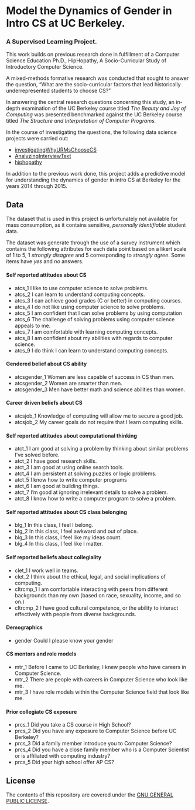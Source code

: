 # Model the Dynamics of Gender in Intro CS at UC Berkeley. 
### A Supervised Learning Project.   

This work builds on previous research done in fulfillment of a Computer Science Education Ph.D., HipHopathy, A Socio-Curricular Study of Introductory Computer Science. 

A mixed-methods formative research was conducted that sought to answer the question, “What are the socio-curricular factors that lead historically underrepresented students to choose CS?”

In answering the central research questions concerning this study, an in-depth examination of the UC Berkeley course titled *The Beauty and Joy of Computing* was presented benchmarked against the UC Berkeley course titled *The Structure and Interpretation of Computer Programs.* 

In the course of investigating the questions, the following data science projects were carried out:
- [investigatingWhyURMsChooseCS](https://github.com/omoju/investigatingWhyURMsChooseCS)
- [AnalyzingInterviewText](https://github.com/omoju/AnalyzingInterviewText)
- [hiphopathy](https://github.com/omoju/hiphopathy)

In addition to the previous work done, this project adds a predictive model for understanding the dynamics of gender in intro CS at Berkeley for the years 2014 through 2015.

## Data

The dataset that is used in this project is unfortunately not available for mass consumption, as it contains sensitive, *personally identifiable* student data.

The dataset was generate through the use of a survey instrument which contains the following attributes for each data point based on a likert scale of 1 to 5, 1 *strongly disagree* and 5 corresponding to *strongly agree*. Some items have *yes* and *no* answers.

#### Self reported attitudes about CS
- atcs_1 I like to use computer science to solve problems.
- atcs_2 I can learn to understand computing concepts.
- atcs_3 I can achieve good grades (C or better) in computing courses.
- atcs_4 I do not like using computer science to solve problems.
- atcs_5 I am confident that I can solve problems by using computation
- atcs_6 The challenge of solving problems using computer science appeals to me.
- atcs_7 I am comfortable with learning computing concepts.
- atcs_8 I am confident about my abilities with regards to computer science.
- atcs_9 I do think I can learn to understand computing concepts.

#### Gendered belief about CS ability
- atcsgender_1 Women are less capable of success in CS than men.
- atcsgender_2 Women are smarter than men.
- atcsgender_3 Men have better math and science abilities than women.

#### Career driven beliefs about CS
- atcsjob_1 Knowledge of computing will allow me to secure a good job.
- atcsjob_2 My career goals do not require that I learn computing skills.

#### Self reported attitudes about computational thinking
- atct_1 I am good at solving a problem by thinking about similar problems I’ve solved before.
- atct_2 I have good research skills.
- atct_3 I am good at using online search tools.
- atct_4 I am persistent at solving puzzles or logic problems.
- atct_5 I know how to write computer programs
- atct_6 I am good at building things.
- atct_7 I’m good at ignoring irrelevant details to solve a problem.
- atct_8 I know how to write a computer program to solve a problem.

#### Self reported attitudes about CS class belonging
- blg_1 In this class, I feel I belong.
- blg_2 In this class, I feel awkward and out of place.
- blg_3 In this class, I feel like my ideas count.
- blg_4 In this class, I feel like I matter.

#### Self reported beliefs about collegiality
- clet_1 I work well in teams.
- clet_2 I think about the ethical, legal, and social implications of computing.
- cltrcmp_1 I am comfortable interacting with peers from different backgrounds than my own (based on race, sexuality, income, and so on.)
- cltrcmp_2 I have good cultural competence, or the ability to interact effectively with people from diverse backgrounds.

#### Demographics
- gender Could I please know your gender

#### CS mentors and role models
- mtr_1 Before I came to UC Berkeley, I knew people who have careers in Computer Science.
- mtr_2 There are people with careers in Computer Science who look like me.
- mtr_3 I have role models within the Computer Science field that look like me.

#### Prior collegiate CS exposure
- prcs_1 Did you take a CS course in High School?
- prcs_2 Did you have any exposure to Computer Science before UC Berkeley?
- prcs_3 Did a family member introduce you to Computer Science?
- prcs_4 Did you have a close family member who is a Computer Scientist or is affiliated with computing industry?
- prcs_5 Did your high school offer AP CS?


## License

The contents of this repository are covered under the [GNU GENERAL PUBLIC LICENSE](License.md).
